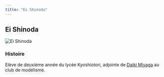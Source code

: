 ```yaml
---
title: "Ei Shinoda"
---
```


Ei Shinoda
----------


![Ei Shinoda](/images/stories/saga/gundambftry/persos/ei-shinoda.png)




### Histoire


Elève de deuxième année du lycée Kyoshiotori, adjointe de [Daiki Miyaga](gbf/gundam-build-fighters-try/daiki-miyaga.html) au club de modélisme.



